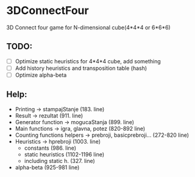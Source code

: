 # 3DConnectFour
3D Connect four game for N-dimensional cube(4\*4\*4 or 6\*6\*6)

## TODO:
- [ ] Optimize static heuristics for 4\*4\*4 cube, add something
- [ ] Add history heuristics and transposition table (hash)
- [ ] Optimize alpha-beta

## Help:
- Printing -> stampajStanje (183. line)
- Result -> rezultat (911. line)
- Generator function -> mogucaStanja (899. line)
- Main functions -> igra, glavna, potez (820-892 line)
- Counting functions helpers -> prebroji, basicprebroji... (272-820 line)
- Heuristics -> hprebroji (1003. line)
  - constants (986. line)
  - static heuristics (1102-1196 line)
  - including static h. (327. line)
- alpha-beta (925-981 line)

